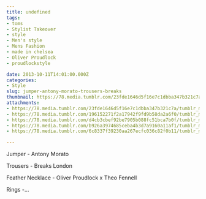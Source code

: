 ```yaml
---
title: undefined
tags:
- toms
- Stylist Takeover
- style
- Men's style
- Mens Fashion
- made in chelsea
- Oliver Proudlock
- proudlockstyle

date: 2013-10-11T14:01:00.000Z
categories:
- Style
slug: jumper-antony-morato-trousers-breaks
thumbnail: https://78.media.tumblr.com/23fde1646d5f16e7c1dbba347b321c7a/tumblr_muh13sWqlu1rhrm24o1_1280.jpg
attachments:
- https://78.media.tumblr.com/23fde1646d5f16e7c1dbba347b321c7a/tumblr_muh13sWqlu1rhrm24o1_1280.jpg
- https://78.media.tumblr.com/196152271f2a17942f9fd9b58da2a6f0/tumblr_muh13sWqlu1rhrm24o2_1280.jpg
- https://78.media.tumblr.com/d4cb3cbef92be7905b088fc51bca7b0f/tumblr_muh13sWqlu1rhrm24o3_1280.jpg
- https://78.media.tumblr.com/b926a3974685ceba4b3d7a9160a11af1/tumblr_muh13sWqlu1rhrm24o4_1280.jpg
- https://78.media.tumblr.com/6c8337f39230aa267ecfc036c82f0b11/tumblr_muh13sWqlu1rhrm24o5_1280.jpg

---
```


Jumper - Antony Morato 

  Trousers - Breaks London 

  Feather Necklace - Oliver Proudlock x Theo Fennell 

  Rings -...
